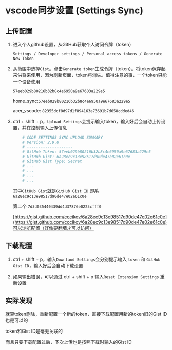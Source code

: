 # vscode同步设置 (Settings Sync)

## 上传配置

1. 进入个人github设置，从GitHub获取个人访问令牌（token）

    `Settings / Developer settings / Personal access tokens / Generate New Token`

2. 从范围中选择`Gist`。点击`Generate token`生成令牌（token）。将token保存起来供将来使用，因为刷新页面，token将消失。值得注意的事，一个token只能一个设备使用

    `57eeb029b80216b32b8c4e6950a9e67683a229e5`

    home_sync:`57eeb029b80216b32b8c4e6950a9e67683a229e5`

    acer_vscode: `82355dcf8d97d1f894163e73691b7d658cdded46`

3. ctrl + shift + p，`Upload Settings`会提示输入token，输入好后会自动上传设置，并在控制输入上传信息

    ``` bash
        # CODE SETTINGS SYNC UPLOAD SUMMARY
        # Version: 2.9.0
        # --------------------
        # GitHub Token: 57eeb029b80216b32b8c4e6950a9e67683a229e5
        # GitHub Gist: 6a28ec9c13e98517d90de47e02e61c0e
        # GitHub Gist Type: Secret
        # ...
        # ...
        # ...
        # ...
    ```

    其中`GitHub Gist`就是`GitHub Gist ID` 即系 `6a28ec9c13e98517d90de47e02e61c0e`

    第二个 `7d3d035440439dd4d37876e0225cfff0`

    [https://gist.github.com/cccikov/6a28ec9c13e98517d90de47e02e61c0e](https://gist.github.com/cccikov/6a28ec9c13e98517d90de47e02e61c0e)可以浏览配置（好像要翻墙才可以访问）

## 下载配置

1. ctrl + shift + p，输入`Downlaod Settings`会分别提示输入 `token` 和 `GitHub Gist ID`，输入好后会自动下载设置

2. 如果输出错误，可以通过 ctrl + shift + p 输入`Reset Extension Settings` 重新设置


## 实际发现

就算token删除，重新配置一个新的token，直接下载配置用新的token旧的Gist ID也是可以的

token和Gist ID是毫无关联的

而且只要下载配置过后，下次上传也是按照下载时输入的Gist ID
